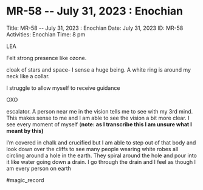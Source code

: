 # MR-58 -- July 31, 2023 : Enochian

Title: MR-58 -- July 31, 2023 : Enochian
Date: July 31, 2023
ID: MR-58
Activities: Enochian
Time: 8 pm

LEA

Felt strong presence like ozone.

cloak of stars and space- I sense a huge being. A white ring is around my neck like a collar.

I struggle to allow myself to receive guidance

OXO

escalator. A person near me in the vision tells me to see with my 3rd mind. This makes sense to me and I am able to see the vision a bit more clear. I see every moment of myself (********note: as I transcribe this I am unsure what I meant by this)********

I’m covered in chalk and crucified but I am able to step out of that body and look down over the cliffs to see many people wearing white robes all circling around a hole in the earth. They spiral around the hole and pour into it like water going down a drain. I go through the drain and I feel as though I am every person on earth

#magic_record

